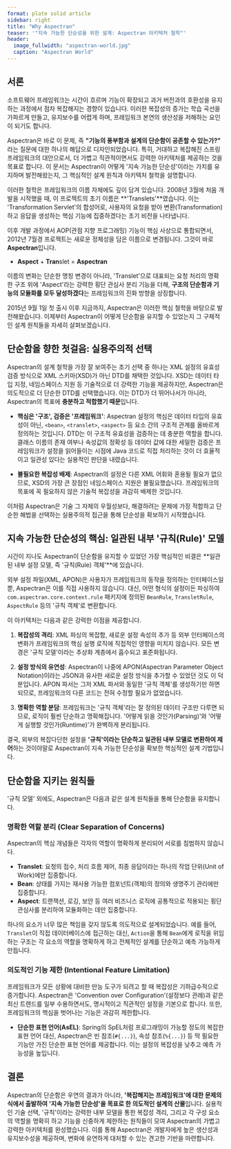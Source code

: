 ```yaml
---
format: plate solid article
sidebar: right
title: "Why Aspectran"
teaser: '"지속 가능한 단순성을 위한 설계: Aspectran 아키텍처 철학"'
header:
  image_fullwidth: "aspectran-world.jpg"
  caption: "Aspectran World"
---
```


## 서론

소프트웨어 프레임워크는 시간이 흐르며 기능이 확장되고 과거 버전과의 호환성을 유지하는 과정에서 점차 복잡해지는 경향이 있습니다. 이러한 복잡성의 증가는 학습 곡선을 가파르게 만들고, 유지보수를 어렵게 하며, 프레임워크 본연의 생산성을 저해하는 요인이 되기도 합니다.

Aspectran은 바로 이 문제, 즉 **"기능의 풍부함과 설계의 단순함이 공존할 수 있는가?"** 라는 질문에 대한 하나의 해답으로 디자인되었습니다. 특히, 거대하고 복잡해진 스프링 프레임워크의 대안으로서, 더 가볍고 직관적이면서도 강력한 아키텍처를 제공하는 것을 목표로 합니다. 이 문서는 Aspectran이 어떻게 '지속 가능한 단순성'이라는 가치를 유지하며 발전해왔는지, 그 핵심적인 설계 원칙과 아키텍처 철학을 설명합니다.

이러한 철학은 프레임워크의 이름 자체에도 깊이 담겨 있습니다. 2008년 3월에 처음 개발을 시작했을 때, 이 프로젝트의 초기 이름은 **'Translets'**였습니다. 이는 'Transformation Servlet'의 합성어로, 사용자의 요청을 받아 변환(Transformation)하고 응답을 생성하는 핵심 기능에 집중하겠다는 초기 비전을 나타냅니다.

이후 개발 과정에서 AOP(관점 지향 프로그래밍) 기능이 핵심 사상으로 통합되면서, 2012년 7월경 프로젝트는 새로운 정체성을 담은 이름으로 변경됩니다. 그것이 바로 **Aspectran**입니다.

-   **Aspect** + **Tran**slet = **Aspectran**

이름의 변화는 단순한 명칭 변경이 아니라, 'Translet'으로 대표되는 요청 처리의 명확한 구조 위에 'Aspect'라는 강력한 횡단 관심사 분리 기능을 더해, **구조의 단순함과 기능의 모듈화를 모두 달성하겠다**는 프레임워크의 진화 방향을 상징합니다.

2015년 9월 1일 첫 출시 이후 지금까지, Aspectran은 이러한 핵심 철학을 바탕으로 발전해왔습니다. 이제부터 Aspectran이 어떻게 단순함을 유지할 수 있었는지 그 구체적인 설계 원칙들을 자세히 살펴보겠습니다.

## 단순함을 향한 첫걸음: 실용주의적 선택

Aspectran의 설계 철학을 가장 잘 보여주는 초기 선택 중 하나는 XML 설정의 유효성 검증 방식으로 XML 스키마(XSD)가 아닌 DTD를 채택한 것입니다. XSD는 데이터 타입 지정, 네임스페이스 지원 등 기술적으로 더 강력한 기능을 제공하지만, Aspectran은 의도적으로 더 단순한 DTD를 선택했습니다. 이는 DTD가 더 뛰어나서가 아니라, Aspectran의 목표에 **충분하고 적합했기 때문**입니다.

-   **핵심은 '구조', 검증은 '프레임워크'**: Aspectran 설정의 핵심은 데이터 타입의 유효성이 아닌, `<bean>`, `<translet>`, `<aspect>` 등 요소 간의 구조적 관계를 올바르게 정의하는 것입니다. DTD는 이 구조적 유효성을 검증하는 데 충분한 역할을 합니다. 클래스 이름의 존재 여부나 속성값의 정확성 등 데이터 값에 대한 세밀한 검증은 프레임워크가 설정을 읽어들이는 시점에 Java 코드로 직접 처리하는 것이 더 효율적이고 일관성 있다는 실용적인 판단을 내렸습니다.

-   **불필요한 복잡성 배제**: Aspectran의 설정은 다른 XML 어휘와 혼용될 필요가 없으므로, XSD의 가장 큰 장점인 네임스페이스 지원은 불필요했습니다. 프레임워크의 목표에 꼭 필요하지 않은 기술적 복잡성을 과감히 배제한 것입니다.

이처럼 Aspectran은 기술 그 자체의 우월성보다, 해결하려는 문제에 가장 적합하고 단순한 해법을 선택하는 실용주의적 접근을 통해 단순성을 확보하기 시작했습니다.

## 지속 가능한 단순성의 핵심: 일관된 내부 '규칙(Rule)' 모델

시간이 지나도 Aspectran이 단순함을 유지할 수 있었던 가장 핵심적인 비결은 **일관된 내부 설정 모델, 즉 '규칙(Rule) 객체'**에 있습니다.

외부 설정 파일(XML, APON)은 사용자가 프레임워크의 동작을 정의하는 인터페이스일 뿐, Aspectran은 이를 직접 사용하지 않습니다. 대신, 어떤 형식의 설정이든 파싱하여 `com.aspectran.core.context.rule` 패키지에 정의된 `BeanRule`, `TransletRule`, `AspectRule` 등의 '규칙 객체'로 변환합니다.

이 아키텍처는 다음과 같은 강력한 이점을 제공합니다.

1.  **복잡성의 격리**: XML 파싱의 복잡함, 새로운 설정 속성의 추가 등 외부 인터페이스의 변화가 프레임워크의 핵심 실행 로직에 직접적인 영향을 미치지 않습니다. 모든 변경은 '규칙 모델'이라는 추상화 계층에서 흡수되고 표준화됩니다.

2.  **설정 방식의 유연성**: Aspectran이 나중에 APON(Aspectran Parameter Object Notation)이라는 JSON과 유사한 새로운 설정 방식을 추가할 수 있었던 것도 이 덕분입니다. APON 파서는 그저 XML 파서와 동일한 '규칙 객체'를 생성하기만 하면 되므로, 프레임워크의 다른 코드는 전혀 수정할 필요가 없었습니다.

3.  **명확한 역할 분담**: 프레임워크는 '규칙 객체'라는 잘 정의된 데이터 구조만 다루면 되므로, 로직이 훨씬 단순하고 명확해집니다. '어떻게 읽을 것인가(Parsing)'와 '어떻게 실행할 것인가(Runtime)'가 완벽하게 분리됩니다.

결국, 외부의 복잡다단한 설정을 **'규칙'이라는 단순하고 일관된 내부 모델로 변환하여 제어**하는 것이야말로 Aspectran이 지속 가능한 단순성을 확보한 핵심적인 설계 기법입니다.

## 단순함을 지키는 원칙들

'규칙 모델' 외에도, Aspectran은 다음과 같은 설계 원칙들을 통해 단순함을 유지합니다.

### 명확한 역할 분리 (Clear Separation of Concerns)

Aspectran의 핵심 개념들은 각자의 역할이 명확하게 분리되어 서로를 침범하지 않습니다.

-   **Translet**: 요청의 접수, 처리 흐름 제어, 최종 응답이라는 하나의 작업 단위(Unit of Work)에만 집중합니다.
-   **Bean**: 상태를 가지는 재사용 가능한 컴포넌트(객체)의 정의와 생명주기 관리에만 집중합니다.
-   **Aspect**: 트랜잭션, 로깅, 보안 등 여러 비즈니스 로직에 공통적으로 적용되는 횡단 관심사를 분리하여 모듈화하는 데만 집중합니다.

하나의 요소가 너무 많은 책임을 갖지 않도록 의도적으로 설계되었습니다. 예를 들어, `Translet`이 직접 데이터베이스에 접근하는 대신, `Action`을 통해 `Bean`에게 로직을 위임하는 구조는 각 요소의 역할을 명확하게 하고 전체적인 설계를 단순하고 예측 가능하게 만듭니다.

### 의도적인 기능 제한 (Intentional Feature Limitation)

프레임워크가 모든 상황에 대비한 만능 도구가 되려고 할 때 복잡성은 기하급수적으로 증가합니다. Aspectran은 'Convention over Configuration'(설정보다 관례)과 같은 최신 트렌드를 일부 수용하면서도, 명시적이고 직관적인 설정을 기본으로 합니다. 또한, 프레임워크의 핵심을 벗어나는 기능은 과감히 제한합니다.

-   **단순한 표현 언어(AsEL)**: Spring의 SpEL처럼 프로그래밍이 가능할 정도의 복잡한 표현 언어 대신, Aspectran은 빈 참조(`#{...}`), 속성 참조(`%{...}`) 등 딱 필요한 기능만 가진 단순한 표현 언어를 제공합니다. 이는 설정의 복잡성을 낮추고 예측 가능성을 높입니다.

## 결론

Aspectran의 단순함은 우연의 결과가 아니라, **'복잡해지는 프레임워크'에 대한 문제의식에서 출발하여 '지속 가능한 단순성'을 목표로 한 의도적인 설계의 산물**입니다. 실용적인 기술 선택, '규칙'이라는 강력한 내부 모델을 통한 복잡성 격리, 그리고 각 구성 요소의 역할을 명확히 하고 기능을 신중하게 제한하는 원칙들이 모여 Aspectran의 가볍고 강력한 아키텍처를 완성했습니다. 이를 통해 Aspectran은 개발자에게 높은 생산성과 유지보수성을 제공하며, 변화에 유연하게 대처할 수 있는 견고한 기반을 마련합니다.
